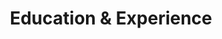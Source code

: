 ---
layout: archive
title: "Education & Experience"
permalink: /projects/
author_profile: true
redirect_from:
  - /resume
---